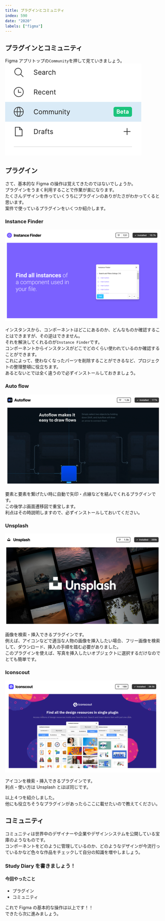 ```yaml
---
title: プラグインとコミュニティ
index: 590
date: "2020"
labels: ["figma"]
---
```


## プラグインとコミュニティ

Figma アプリトップの`Community`を押して見ていきましょう。  
![community](./img/community.png)

## プラグイン

さて、基本的な Figma の操作は覚えてきたのではないでしょうか。  
プラグインをうまく利用することで作業が楽になります。  
たくさんデザインを作っていくうちにプラグインのありがたさがわかってくると思います。  
案件で使っているプラグインをいくつか紹介します。

### Instance Finder

![instance-finder](./img/instance-finder.png)

インスタンスから、コンポーネントはどこにあるのか、どんなものか確認することはできますが、その逆はできません。  
それを解決してくれるのが`Instance Finder`です。  
コンポーネントからインスタンスがどこでどのくらい使われているのか確認することができます。  
これによって、使わなくなったパーツを削除することができるなど、プロジェクトの整理整頓に役立ちます。  
あるとないとでは全く違うので必ずインストールしておきましょう。

### Auto flow

![auto-flow](./img/auto-flow.png)

要素と要素を繋げたい時に自動で矢印・点線などを結んでくれるプラグインです。  
この後学ぶ画面遷移図で重宝します。  
利点はその時説明しますので、必ずインストールしておいてください。

### Unsplash

![unsplash](./img/unsplash.png)

画像を検索・挿入できるプラグインです。  
例えば、アイコンなどで適当な人物の画像を挿入したい場合、フリー画像を検索して、ダウンロード、挿入の手順を踏む必要がありました。  
このプラグインを使えば、写真を挿入したいオブジェクトに選択するだけなのでとても簡単です。

### Iconscout

![iconscout](./img/iconscout.png)

アイコンを検索・挿入できるプラグインです。  
利点・使い方は Unsplash とほぼ同じです。

以上４つを紹介しました。  
他にも役立ちそうなプラグインがあったらここに載せたいので教えてください。

## コミュニティ

コミュニティは世界中のデザイナーや企業やデザインシステムを公開している宝庫のようなものです。  
コンポーネントをどのように管理しているのか、どのようなデザインが今流行っているかなど色々な作品をチェックして自分の知識を増やしましょう。

### Study Diary を書きましょう！

#### 今回やったこと

- プラグイン
- コミュニティ

これで Figma の基本的な操作は以上です！！  
できたら次に進みましょう。
